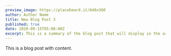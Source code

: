 ```yaml
---
preview_image: https://placebeard.it/640x360
author: Author Name
title: New Blog Post 3
published: true
date: 2020-09-15T05:00:00Z
excerpt: This is a summary of the blog post that will display in the article list.
---
```


This is a blog post with content.